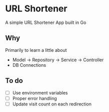 # URL Shortener

A simple URL Shortener App built in Go

## Why

Primarily to learn a little about 
* Model -> Repository -> Service -> Controller
* DB Connections

## To do

- [ ] Use environment variables
- [ ] Proper error handling
- [ ] Update visit count on each redirection